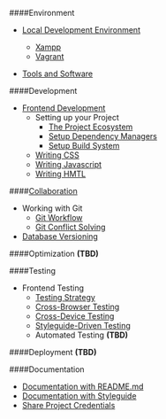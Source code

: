 ####Environment
- [Local Development Environment](./Environment/Local_Development_Environment)
	- [Xampp](./Environment/Local_Development_Environment/Xampp_&_Mamp)
	- [Vagrant](./Environment/Local_Development_Environment/Vagrant)

- [Tools and Software](./Environment/Tools_and_Software)

####Development
- [Frontend Development](./Development/Frontend_Development)
	- Setting up your Project
		- [The Project Ecosystem](./Development/Frontend_Development/Setting_up_your_project/The_Project_Ecosystem) 
		- [Setup Dependency Managers](./Development/Frontend_Development/Setting_up_your_project/Setup_Dependency_Managers)
		- [Setup Build System](./Development/Frontend_Development/Setting_up_your_project/Setup_Build_System)
	- [Writing CSS](./Development/Frontend_Development/Writing_CSS/Use_preprocessors)
	- [Writing Javascript](./Development/Frontend_Development/Writing_Javascript/Write_Object_Oriented_Javascript)
	- [Writing HMTL](./Development/Frontend_Development/Writing_HTML/Provide_static_templates)

####[Collaboration](./Collaboration)
- Working with Git
	- [Git Workflow](./Collaboration/Working_with_Git/Git_Workflow/The_Concept_of_Gitflow)
	- [Git Conflict Solving](./Collaboration/Working_with_Git/Git_Conflict_Sloving)
- [Database Versioning](./Collaboration/Database_Versioning/The_Concept_of_Database_Versioning)

####Optimization **(TBD)**

####Testing
- Frontend Testing
	- [Testing Strategy](./Testing/Frontend_Testing/Testing_Strategy)
	- [Cross-Browser Testing](./Testing/Frontend_Testing/Cross-Browser_Testing)
	- [Cross-Device Testing](./Testing/Frontend_Testing/Cross-Device_Testing)
	- [Styleguide-Driven Testing](./Testing/Frontend_Testing/Styleguide-Driven_Testing)
	- Automated Testing **(TBD)**

####Deployment **(TBD)**

####Documentation
- [Documentation with README.md](./Documentation/Documentation_with_README.md)
- [Documentation with Styleguide](Documentation/Documentation_with_Styleguides)
- [Share Project Credentials](./Documentation/Share_Project_Credentials)
